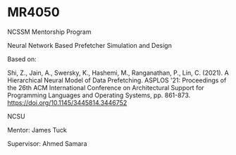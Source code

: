 # MR4050
NCSSM Mentorship Program

Neural Network Based Prefetcher Simulation and Design


Based on:

Shi, Z., Jain, A., Swersky, K., Hashemi, M., Ranganathan, P., Lin, C. (2021). A Hierarchical Neural Model of Data Prefetching. ASPLOS '21: Proceedings of the 26th ACM International Conference on Architectural Support for Programming Languages and Operating Systems, pp. 861-873.
https://doi.org/10.1145/3445814.3446752

NCSU

Mentor: James Tuck

Supervisor: Ahmed Samara
